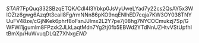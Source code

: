 $START$FpQuq332SBzqETQK/Cdl4I3Ybkp0JsVyUweLYad7y22cs2QsAY5x3WIOZtz6gwg6Azq9t3caiI8Fg/rmNNn86pKO9nqENlhED7cqja7KW3OY038TNYUuFV48ze/cGjNKek6phrf8oFsnJJlmx2L2Y7pe7j08hg7NYCOCmukzj7Sp/GWFWi1jgumlm8FPzxk2JLkLaqtMdn7Yg2tj0fb5EBWd2YTdNnUZHtvVStUpfhItBmXp/HuWvuqDLQZ7XNxg$END$